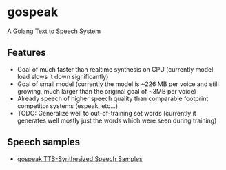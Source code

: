# gospeak
A Golang Text to Speech System

## Features

- Goal of much faster than realtime synthesis on CPU (currently model load slows it down significantly)
- Goal of small model (currently the model is ~226 MB per voice and still growing, much larger than the original goal of ~3MB per voice)
- Already speech of higher speech quality than comparable footprint competitor systems (espeak, etc...)
- TODO: Generalize well to out-of-training set words (currently it generates well mostly just the words which were seen during training)

## Speech samples

- [gospeak TTS-Synthesized Speech Samples](https://github.com/neurlang/gospeak/wiki/TTS-Synthesized-Speech-Samples)
